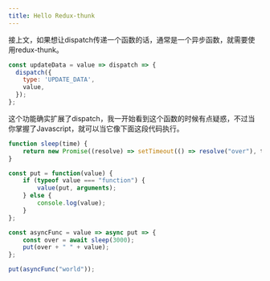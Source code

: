 ```yaml
---
title: Hello Redux-thunk
---
```

接上文，如果想让dispatch传递一个函数的话，通常是一个异步函数，就需要使用redux-thunk。

```js
const updateData = value => dispatch => {
  dispatch({
    type: 'UPDATE_DATA',
    value,
  });
};
```

这个功能确实扩展了dispatch，我一开始看到这个函数的时候有点疑惑，不过当你掌握了Javascript，就可以当它像下面这段代码执行。

```js
function sleep(time) {
    return new Promise((resolve) => setTimeout(() => resolve("over"), time));
}

const put = function(value) {
    if (typeof value === "function") {
        value(put, arguments);
    } else {
        console.log(value);
    }
};

const asyncFunc = value => async put => {
    const over = await sleep(3000);
    put(over + " " + value);
};

put(asyncFunc("world"));
```